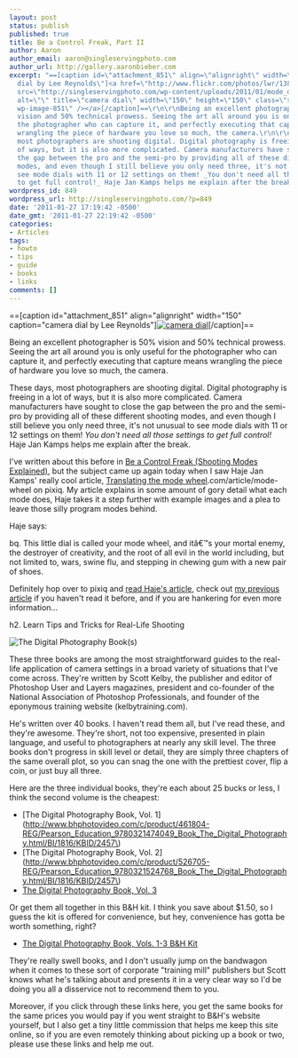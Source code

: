 ```yaml
---
layout: post
status: publish
published: true
title: Be a Control Freak, Part II
author: Aaron
author_email: aaron@singleservingphoto.com
author_url: http://gallery.aaronbieber.com
excerpt: "==[caption id=\"attachment_851\" align=\"alignright\" width=\"150\" caption=\"camera
  dial by Lee Reynolds\"]<a href=\"http://www.flickr.com/photos/lwr/13831684/\"><img
  src=\"http://singleservingphoto.com/wp-content/uploads/2011/01/mode_dial-150x150.jpg\"
  alt=\"\" title=\"camera dial\" width=\"150\" height=\"150\" class=\"size-thumbnail
  wp-image-851\" /></a>[/caption]==\r\n\r\nBeing an excellent photographer is 50%
  vision and 50% technical prowess. Seeing the art all around you is only useful for
  the photographer who can capture it, and perfectly executing that capture means
  wrangling the piece of hardware you love so much, the camera.\r\n\r\nThese days,
  most photographers are shooting digital. Digital photography is freeing in a lot
  of ways, but it is also more complicated. Camera manufacturers have sought to close
  the gap between the pro and the semi-pro by providing all of these different shooting
  modes, and even though I still believe you only need three, it's not unusual to
  see mode dials with 11 or 12 settings on them! _You don't need all those settings
  to get full control!_ Haje Jan Kamps helps me explain after the break."
wordpress_id: 849
wordpress_url: http://singleservingphoto.com/?p=849
date: '2011-01-27 17:19:42 -0500'
date_gmt: '2011-01-27 22:19:42 -0500'
categories:
- Articles
tags:
- howto
- tips
- guide
- books
- links
comments: []
---
```

==\[caption id="attachment_851" align="alignright" width="150"
caption="camera dial by Lee
Reynolds"\][![](http://singleservingphoto.com/wp-content/uploads/2011/01/mode_dial-150x150.jpg "camera dial")](http://www.flickr.com/photos/lwr/13831684/)\[/caption\]==

Being an excellent photographer is 50% vision and 50% technical prowess.
Seeing the art all around you is only useful for the photographer who
can capture it, and perfectly executing that capture means wrangling the
piece of hardware you love so much, the camera.

These days, most photographers are shooting digital. Digital photography
is freeing in a lot of ways, but it is also more complicated. Camera
manufacturers have sought to close the gap between the pro and the
semi-pro by providing all of these different shooting modes, and even
though I still believe you only need three, it's not unusual to see mode
dials with 11 or 12 settings on them! _You don't need all those
settings to get full control!_ Haje Jan Kamps helps me explain after
the break.<span id="more"></span><span id="more-849"></span>

I've written about this before in [Be a Control Freak (Shooting Modes
Explained)](http://singleservingphoto.com/2007/05/29/be-a-control-freak-shooting-modes-explained/),
but the subject came up again today when I saw Haje Jan Kamps' really
cool article, [Translating the mode
wheel](http://www.pixiq).com/article/mode-wheel on pixiq. My article
explains in some amount of gory detail what each mode does, Haje takes
it a step further with example images and a plea to leave those silly
program modes behind.

Haje says:

bq. This little dial is called your mode wheel, and itâ€™s your mortal
enemy, the destroyer of creativity, and the root of all evil in the
world including, but not limited to, wars, swine flu, and stepping in
chewing gum with a new pair of shoes.

Definitely hop over to pixiq and [read Haje's
article](http://www.pixiq.com/article/mode-wheel), check out [my previous
article](http://singleservingphoto.com/2007/05/29/be-a-control-freak-shooting-modes-explained/)
if you haven't read it before, and if you are hankering for even more
information...

h2. Learn Tips and Tricks for Real-Life Shooting

![](http://singleservingphoto.com/wp-content/uploads/2011/01/kelbybooks.jpg "The Digital Photography Book(s)")

These three books are among the most straightforward guides to the
real-life application of camera settings in a broad variety of
situations that I've come across. They're written by Scott Kelby, the
publisher and editor of Photoshop User and Layers magazines, president
and co-founder of the National Association of Photoshop Professionals,
and founder of the eponymous training website (kelbytraining.com).

He's written over 40 books. I haven't read them all, but I've read
these, and they're awesome. They're short, not too expensive, presented
in plain language, and useful to photographers at nearly any skill
level. The three books don't progress in skill level or detail, they are
simply three chapters of the same overall plot, so you can snag the one
with the prettiest cover, flip a coin, or just buy all three.

Here are the three individual books, they're each about 25 bucks or
less, I think the second volume is the cheapest:

* [The Digital Photography Book, Vol.
1](http://www.bhphotovideo.com/c/product/461804-REG/Pearson_Education_9780321474049_Book_The_Digital_Photography.html/BI/1816/KBID/2457\)
 * [The Digital Photography Book, Vol.
2](http://www.bhphotovideo.com/c/product/526705-REG/Pearson_Education_9780321524768_Book_The_Digital_Photography.html/BI/1816/KBID/2457\)
 * [The Digital Photography Book, Vol.
3](http://www.bhphotovideo.com/c/product/629825-REG/Pearson_Education_0321617657_Book_The_Digital_Photography.html/BI/1816/KBID/2457)

Or get them all together in this B&H kit. I think you save about \$1.50,
so I guess the kit is offered for convenience, but hey, convenience has
gotta be worth something, right?

* [The Digital Photography Book, Vols. 1-3 B&H
Kit](http://www.bhphotovideo.com/c/product/568736-REG/Pearson_Education_978_0_321_67873_7_Book_The_Digital_Photography.html/BI/1816/KBID/2457)

They're really swell books, and I don't usually jump on the bandwagon
when it comes to these sort of corporate "training mill" publishers but
Scott knows what he's talking about and presents it in a very clear way
so I'd be doing you all a disservice not to recommend them to you.

Moreover, if you click through these links here, you get the same books
for the same prices you would pay if you went straight to B&H's website
yourself, but I also get a tiny little commission that helps me keep
this site online, so if you are even remotely thinking about picking up
a book or two, please use these links and help me out.
